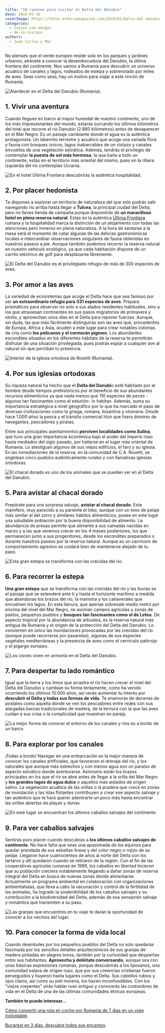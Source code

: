 ```yaml
---
title: "10 razones para visitar el Delta del Danubio"
date: 2019-01-10
coverImage: https://fotos.etheriamagazine.com/2019/01/Delta-del-danubio-etheria.jpg
categories: 
  - viajes-con-amigas
  - de-un-vistazo
authors: 
  - Juan Carlos y Mar
---
```


No pienses que el verde europeo reside solo en los parques y jardines urbanos, atrévete 
a conocer la desembocadura del Danubio, la última frontera del continente. Nos vamos a 
Rumanía para descubrir un universo acuático de canales y lagos, rodeados de estepa y 
sobrevolado por miles de aves. Seas como seas, hay un motivo para viajar a este rincón 
de Rumanía. 

![Atardecer en el Delta del Danubio (Rumanía).](https://fotos.etheriamagazine.com/2019/01/viaje-mujeres-rumania-delta-danubio.jpg "Atardecer en el Delta del Danubio (Rumanía).")

## 1\. Vivir una aventura

Cuando llegues en barco al mayor humedal de nuestro continente, uno de los más 
impresionantes del mundo, estarás surcando los últimos kilómetros del total que recorre 
el río Danubio (2.860 kilómetros) antes de desaparecer en el Mar Negro. Es un paisaje 
cambiante donde el agua es la auténtica protagonista. Un laberinto terrestre y acuático 
que acoge una variada flora y fauna con bosques únicos, lagos inabarcables de un vistazo 
y canales envueltos de una vegetación selvática. Además, tendrás el privilegio de 
contemplar **la puesta de sol más hermosa**, la que baña a todo un continente, estás en 
el territorio más oriental del mismo, pues en la ribera izquierda del río contemplas 
Ucrania. 

![En el hotel Última Frontiera descubrirás la auténtica hospitalidad.](https://fotos.etheriamagazine.com/2019/01/viaje-mujeres-rumania-tulcea-delta-danubio.jpg "En el hotel Última Frontiera descubrirás la auténtica hospitalidad.")

## 2\. Por placer hedonista

Te dispones a explorar un territorio de naturaleza del que solo podrás salir navegando 
río arriba hasta llegar a **Tulcea**, la principal ciudad del Delta, pero no lleves 
tienda de campaña porque dispondrás de **un maravilloso hotel en plena reserva 
natural**. Estás en la auténtica [Última Frontiera](http://hotelultimafrontiera.com/) 
rumana y la hospitalidad marca la distinción de un alojamiento con todas las atenciones 
pero inmerso en plena naturaleza. A la hora de sentarse a la mesa será el momento de 
catar algunas de las delicias gastronómicas locales e intercambiar observaciones 
singulares de fauna obtenidas en nuestros paseos a pie. Aunque también podemos recorrer 
la reserva natural en nuestro vehículo ecológico, ya que cada habitación dispone de un 
carrito eléctrico de golf para desplazarse libremente. 

![El Delta del Danubio es el privilegiado refugio de más de 300 especies de aves.](https://fotos.etheriamagazine.com/2019/01/viajes-mujeres-delta-danubio-ornitologia.jpg "El Delta del Danubio es el privilegiado refugio de más de 300 especies de aves.")

## 3\. Por amor a las aves

La variedad de ecosistemas que acoge el Delta hace que sea famoso por ser **un 
extraordinario refugio para 331 especies de aves**. Prepara prismáticos para observar no 
solo a sus alados residentes habituales, sino a los que atraviesan continentes en sus 
pasos migratorios de primavera y otoño, y aprovechan unos días en el Delta para reponer 
fuerzas. Aunque, sin duda, las que más fácilmente distinguirás son las aves que, 
procedentes de Europa, Africa y Asia, acuden a este lugar para crear notables colonias 
de cría como **los pelícanos y el cormorán pigmeo**. Los abundantes escondites situados 
en los diferentes hábitats de la reserva te permitirán disfrutar de una situación 
privilegiada, pues podrás espiar a cualquier ave al natural sin que perciban tu 
presencia. 

![Interior de la iglesia ortodoxa de Rosetti (Rumanía).](https://fotos.etheriamagazine.com/2019/01/viaje-mujeres-rumania-delta-danubio-iglesia.jpg "Interior de la iglesia ortodoxa de Rosetti (Rumanía).")

## 4\. Por sus iglesias ortodoxas

Su riqueza natural ha hecho que el **Delta del Danubi**o esté habitado por el hombre 
desde tiempos prehistóricos por el beneficio de sus abundantes recursos alimenticios ya 
que nada menos que 110 especies de peces -algunos tan fascinantes como el esturión- lo 
habitan. Además, suma su importancia estratégica a nivel geográfico por lo que ha 
marcado el paso de diversas civilizaciones como la griega, romana, bizantina y otomana. 
Desde hace 1.000 años la pesca y el tránsito comercial hizo que fuera dominio de 
navegantes, pescadores y piratas. 

Entre sus principales asentamientos **perviven localidades como Sulina**, que tuvo una 
gran importancia económica bajo el poder del imperio ruso hasta mediados del siglo 
pasado, por hallarse en el lugar más oriental de Rumanía. Lo atestiguan algunos de sus 
viejos edificios, el faro y su iglesia. En las inmediaciones de la reserva, en la 
comunidad de C.A. Rosetti, se engloban cinco pueblos auténticamente rurales y con 
llamativas iglesias ortodoxas. 

![El chacal dorado es uno de los animales que se pueden ver en el Delta del Danubio.](https://fotos.etheriamagazine.com/2019/01/viaje-mujeres-rumania-delta-danubio-chacal.jpg "El chacal dorado es uno de los animales que se pueden ver en el Delta del Danubio.")

## 5\. Para avistar al chacal dorado

Prepárate para una sorpresa salvaje, **avistar al chacal dorado**. Este mamífero, muy 
parecido a su pariente el lobo, aunque con un tono de pelaje más similar al del zorro y 
similares hábitos alimenticios, posee en este lugar una saludable población por la buena 
disponibilidad de alimento. La abundancia de presas permite que alimente a sus camadas 
nacidas en marzo y a las que veremos crecer en los 4 meses posteriores, los que 
permanecen junto a sus progenitores, desde los escondites preparados o durante nuestros 
paseos por la reserva natural. Aunque es un carnívoro de comportamiento agresivo se 
cuidará bien de mantenerse alejado de tu paso. 

![Esta gran estepa se transforma con las crecidas del río.](https://fotos.etheriamagazine.com/2019/01/viaje-mujeres-rumania-delta-danubio-estepa.jpg "Esta gran estepa se transforma con las crecidas del río.")

## 6\. Para recorrer la estepa

**Una gran estepa** que se transforma con las crecidas del río y las lluvias es el 
paisaje que se extenderá ante ti y hasta el horizonte marítimo a medida que abandonas 
los brazos del río, la marisma y los cañaverales que envuelven los lagos. En esta 
llanura, que apenas sobresale medio metro por encima del nivel del Mar Negro, se asoman 
campos agrícolas y zonas de pastos, pequeños pueblos y **bosques tan fascinantes como el 
de Letea**. De aspecto tropical por la abundancia de arbustos, es la reserva natural más 
antigua de Rumanía y el origen de la protección del Delta del Danubio. Lo convierten en 
único las inundaciones provocadas por las crecidas del río (aunque puede recorrerse por 
pasarelas), algunas de sus especies vegetales mediterráneas y la presencia de aves como 
el cernícalo patirrojo y el pigargo europeo. 

![Los cisnes viven en armonía en el Delta del Danubio.](https://fotos.etheriamagazine.com/2019/01/viaje-mujeres-rumania-delta-danubio-cisnes.jpg "Los cisnes viven en armonía en el Delta del Danubio.")

## 7\. Para despertar tu lado romántico

Igual que la tierra y los limos que arrastra el río hacen crecer el nivel del Delta del 
Danubio y cambian su forma lentamente, como ha venido ocurriendo los últimos 10.000 
años, así verás aumentar tu interés por **descubrir el Delta y todas sus formas de 
vida**. Te enamorás de decenas de postales como aquella donde se ven los pescadores 
entre redes con sus alargadas barcas tradicionales de madera, de la ternura con la que 
las aves cuidan a sus crías o la complicidad que muestran en pareja. 

![La mejor forma de conocer el entorno de los canales y ríos es a bordo de un barco.](https://fotos.etheriamagazine.com/2019/01/viaje-mujeres-rumania-delta-danubio-canal.jpg "La mejor forma de conocer el entorno de los canales y ríos es a bordo de un barco.")

## 8\. Para explorar por los canales

¡Todas a bordo! Navegar en una embarcación es la mejor manera de conocer los canales 
artificiales, que favorecen el drenaje del río, y los naturales que aunque más estrechos 
y con menos agua son un paraíso de aspecto selvático donde aventurarse. Asimismo están 
los brazos principales en los que el río se abre antes de llegar a la orilla del Mar 
Negro y **los grandes lagos de agua dulce** o aquellos más aislados de origen salino. La 
vegetación acuática de las orillas o la pradera que crece en zonas de inundación y las 
islas flotantes contribuyen a crear ese aspecto salvaje y tan auténtico que te hará 
querer adentrarte un poco más hasta encontrar las orillas abiertas de playas y dunas. 

![En este lugar se encuentran los últimos caballos salvajes del continente.](https://fotos.etheriamagazine.com/2019/01/viaje-mujeres-rumania-delta-danubio-caballos.jpg "En este lugar se encuentran los últimos caballos salvajes del continente.")

## 9\. Para ver caballos salvajes

Sentirás puro placer cuando descubras a **los últimos caballos salvajes de continente**. 
No hace falta que seas una apasionada de los equinos para quedar prendada de sus 
esbeltas líneas y del color negro o rojizo de su pelaje. Llegaron hace cuatrocientos de 
años al norte del Delta con los tártaros y allí quedaron cuando se retiraron de la 
región. Con el fin de las cooperativas agrícolas rumanas en 1989, los caballos en 
libertad hicieron que su población creciera notablemente llegando a dañar zonas de 
reserva integral del Delta en busca de nuevas zonas donde alimentarse. Actualmente un 
programa ambiental en colaboración con organizaciones ambientalistas, que lleva a cabo 
la vacunación y control de la fertilidad de los animales, ha logrado la sostenibilidad 
de los caballos salvajes y su contribución a la biodiversidad del Delta, además de esa 
sensación salvaje y romántica que transmiten a su paso. 

![Las granjas que encuentres en tu viaje te darán la oportunidad de conocer a los vecinos del lugar.](https://fotos.etheriamagazine.com/2019/01/viaje-mujeres-rumania-delta-danubio-granja.jpg "Las granjas que encuentres en tu viaje te darán la oportunidad de conocer a los vecinos del lugar.")

## 10\. Para conocer la forma de vida local

Cuando deambules por los pequeños pueblos del Delta no solo quedarás fascinada por los 
sencillos detalles arquitectónicos de sus granjas de madera pintadas en alegres tonos, 
también por la curiosidad que despiertas entre sus habitantes. **Aprovecha y deléitate 
conversando**, aunque sea con unas básicas expresiones rumanas, porque descubrirás a los 
lipovanos, una comunidad eslava de origen ruso, que por sus creencias cristianas fueron 
perseguidos y huyeron hasta lugares como el Delta. Sus cabellos rubios y ojos claros, 
así como su piel morena, los hacen inconfundibles. Con los “viejos creyentes” oirás 
hablar ruso antiguo y conocerás las costumbres de vida en el Delta de una de las últimas 
comunidades étnicas europeas. 

**También te puede interesar...** 

[Cómo convertir una ruta en coche por Rumanía de 7 días en un viaje 
inolvidable](https://etheriamagazine.com/2019/08/02/como-organizar-ruta-coche-rumania-con-amigos/). 

[Bucarest en 3 días, descubre todos sus 
encantos](https://etheriamagazine.com/2019/10/18/que-ver-en-bucarest-en-2-o-3-dias/).
